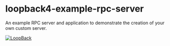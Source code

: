 # loopback4-example-rpc-server

An example RPC server and application to demonstrate the creation of your
own custom server.

[![LoopBack](http://loopback.io/images/overview/powered-by-LB-xs.png)](http://loopback.io/)
